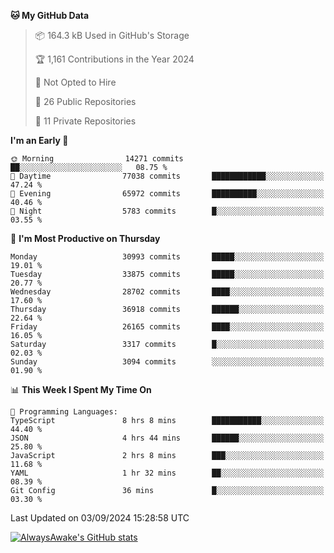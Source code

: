 <!--START_SECTION:waka-->
**🐱 My GitHub Data** 

> 📦 164.3 kB Used in GitHub's Storage 
 > 
> 🏆 1,161 Contributions in the Year 2024
 > 
> 🚫 Not Opted to Hire
 > 
> 📜 26 Public Repositories 
 > 
> 🔑 11 Private Repositories 
 > 
**I'm an Early 🐤** 

```text
🌞 Morning                14271 commits       ██░░░░░░░░░░░░░░░░░░░░░░░   08.75 % 
🌆 Daytime                77038 commits       ████████████░░░░░░░░░░░░░   47.24 % 
🌃 Evening                65972 commits       ██████████░░░░░░░░░░░░░░░   40.46 % 
🌙 Night                  5783 commits        █░░░░░░░░░░░░░░░░░░░░░░░░   03.55 % 
```
📅 **I'm Most Productive on Thursday** 

```text
Monday                   30993 commits       █████░░░░░░░░░░░░░░░░░░░░   19.01 % 
Tuesday                  33875 commits       █████░░░░░░░░░░░░░░░░░░░░   20.77 % 
Wednesday                28702 commits       ████░░░░░░░░░░░░░░░░░░░░░   17.60 % 
Thursday                 36918 commits       ██████░░░░░░░░░░░░░░░░░░░   22.64 % 
Friday                   26165 commits       ████░░░░░░░░░░░░░░░░░░░░░   16.05 % 
Saturday                 3317 commits        █░░░░░░░░░░░░░░░░░░░░░░░░   02.03 % 
Sunday                   3094 commits        ░░░░░░░░░░░░░░░░░░░░░░░░░   01.90 % 
```


📊 **This Week I Spent My Time On** 

```text
💬 Programming Languages: 
TypeScript               8 hrs 8 mins        ███████████░░░░░░░░░░░░░░   44.40 % 
JSON                     4 hrs 44 mins       ██████░░░░░░░░░░░░░░░░░░░   25.80 % 
JavaScript               2 hrs 8 mins        ███░░░░░░░░░░░░░░░░░░░░░░   11.68 % 
YAML                     1 hr 32 mins        ██░░░░░░░░░░░░░░░░░░░░░░░   08.39 % 
Git Config               36 mins             █░░░░░░░░░░░░░░░░░░░░░░░░   03.30 % 
```


 Last Updated on 03/09/2024 15:28:58 UTC
<!--END_SECTION:waka-->

[![AlwaysAwake's GitHub stats](https://github-readme-stats.vercel.app/api?username=AlwaysAwake&show_icons=true&theme=github_dark&count_private=true)](https://github.com/AlwaysAwake/AlwaysAwake)
